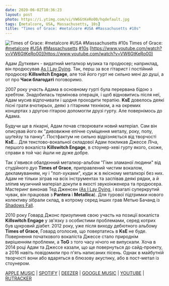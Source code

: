 ```yaml
---
date: 2020-06-02T10:36:23
layout: post
photo: https://i.ytimg.com/vi/VW6GtKeRo00/hqdefault.jpg
tags: [metalcore, USA, Massachusetts, 10s]
title: "Times of Grace: #metalcore #USA #Massachusetts #10s"
---
```

![Times of Grace: #metalcore #USA #Massachusetts #10s](https://i.ytimg.com/vi/VW6GtKeRo00/hqdefault.jpg)
Times of Grace: [#metalcore](/tags/#metalcore) [#USA](/tags/#USA) [#Massachusetts](/tags/#Massachusetts) [#10s](/tags/#10s) [https://www.youtube.com/watch?v=VW6GtKeRo00](https://www.youtube.com/watch?v=VW6GtKeRo00)

Адам Дуткевич - видатний металкор музика та продюсер; наприклад, він продюсував [As I Lay Dying](/2020-04-20-as-i-lay-dying--metalcore-usa-california-10s-). Так, перш за все гітарист і постійний продюсер **Killswitch Engage**, але той його гурт не сильно мені до душі, а от про **Часи благодаті** поговоримо.

2007 року участь Адама в основному гурті була перервана бідою з хребтом. Знадобилась термінова операція, і щоб відновитись після неї, Адам мусив відпочивати і щодня проходити терапію. **KsE** довелось деякі пісні грати вчотирьох, деякі з гітарним техніком, а на окремих концертах з другою гітарою допомогли друзі гурту. Але повернімось до Адама.

Будучи ще в лікарні, Адам почав створювати новий матеріал. Сам він описував його як &quot;дивовижне епічне суміщення металу, року, попу, шуґейзу та панку&quot;. Постфактум не сильно відрізняється від творчості **KsE**... Для текстово-вокальної складової Адам покликав Джессе Ліча, першого вокаліста **Killswitch Engage**, в стоунер-хеві гурту якого, схоже, справи в той час йшли не дуже добре.

Так з&#39;явився обалдєнний металкор-альбом  &quot;Гімн зламаної людини&quot; від студійного дуо **Times of Grace**, приправлений чистим вокалом, декламуванням, ну і &quot;поп-хуками&quot;, куди ж в якісному металкорі без них. Адам не тільки зіграв на всіх інструментах та заспівав деякі рядки, а й зліпив музичний матеріал докупи в якості звукоінженера та продюсера. Мастеринг виконав Тед Дженсен ([As I Lay Dying](/2020-04-20-as-i-lay-dying--metalcore-usa-california-10s-), і взагалі суперкрутий чувак, він працював з **Pantera** і **Metallica**). Для турової підтримки нового колективу зібрали склад, в котрому серед інших грав Метью Бачанд із [Shadows Fall](/2020-03-21-shadows-fall--metalcore-usa-massachusetts-00s-).

2010 року Говард Джонс призупинив свою участь на позиції вокаліста **Killswitch Engage** у зв&#39;язку з особистими проблемами, серед котрих був цукровий діабет. 2012 року, уже після виходу дебютного альбому **Times of Grace**, Говард оголосив, що повертатись в **KsE** не буде. Повернення початкового вокаліста Джессе стало природнім вирішенням проблеми, а **ToG** з того часу нічого не випускали. Хоча в 2014 році Адам та Джессе казали, що ще повернуться до сайд-проекту, а 2016 навіть повідомили про п&#39;ять написаних пісень. Однак в майбутній творчості вони або вдаряться в блюзову акустику, або в пост-метал із стоунером.

[APPLE MUSIC](https://music.apple.com/ru/album/the-hymn-of-a-broken-man/407785316) \| [SPOTIFY](https://open.spotify.com/album/0Fgm0GE1K43soqeminCy4R) \| [DEEZER](https://www.deezer.com/album/744970?utm_source=deezer&amp;utm_content=album-744970&amp;utm_term=1601611822_1591083291&amp;utm_medium=web) \| [GOOGLE MUSIC](https://play.google.com/music/m/Behfzkbmm53t54sqcnrmh3cnh3y?t=The_Hymn_of_a_Broken_Man_-_Times_of_Grace) \| [YOUTUBE](https://www.youtube.com/playlist?list=OLAK5uy_lpzg5eBT3hfKZ4b654nzcFSDa9V_1XKOQ) \| [RUTRACKER](https://rutracker.org/forum/viewtopic.php?t=3379971)
